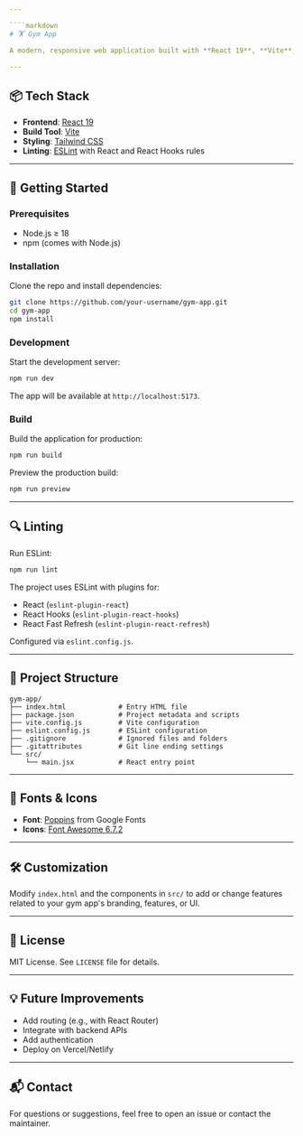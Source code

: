 ```yaml
---

````markdown
# 🏋️ Gym App

A modern, responsive web application built with **React 19**, **Vite**, and **Tailwind CSS** to provide a sleek and performant user interface for fitness or gym-related platforms.

---
```


## 📦 Tech Stack

- **Frontend**: [React 19](https://react.dev/)
- **Build Tool**: [Vite](https://vitejs.dev/)
- **Styling**: [Tailwind CSS](https://tailwindcss.com/)
- **Linting**: [ESLint](https://eslint.org/) with React and React Hooks rules

---

## 🚀 Getting Started

### Prerequisites

- Node.js ≥ 18
- npm (comes with Node.js)

### Installation

Clone the repo and install dependencies:

```bash
git clone https://github.com/your-username/gym-app.git
cd gym-app
npm install
````

### Development

Start the development server:

```bash
npm run dev
```

The app will be available at `http://localhost:5173`.

### Build

Build the application for production:

```bash
npm run build
```

Preview the production build:

```bash
npm run preview
```

---

## 🔍 Linting

Run ESLint:

```bash
npm run lint
```

The project uses ESLint with plugins for:

* React (`eslint-plugin-react`)
* React Hooks (`eslint-plugin-react-hooks`)
* React Fast Refresh (`eslint-plugin-react-refresh`)

Configured via `eslint.config.js`.

---

## 📁 Project Structure

```
gym-app/
├── index.html             # Entry HTML file
├── package.json           # Project metadata and scripts
├── vite.config.js         # Vite configuration
├── eslint.config.js       # ESLint configuration
├── .gitignore             # Ignored files and folders
├── .gitattributes         # Git line ending settings
└── src/
    └── main.jsx           # React entry point
```

---

## 🎨 Fonts & Icons

* **Font**: [Poppins](https://fonts.google.com/specimen/Poppins) from Google Fonts
* **Icons**: [Font Awesome 6.7.2](https://fontawesome.com/)

---

## 🛠️ Customization

Modify `index.html` and the components in `src/` to add or change features related to your gym app's branding, features, or UI.

---

## 📝 License

MIT License. See `LICENSE` file for details.

---

## 💡 Future Improvements

* Add routing (e.g., with React Router)
* Integrate with backend APIs
* Add authentication
* Deploy on Vercel/Netlify

---

## 📬 Contact

For questions or suggestions, feel free to open an issue or contact the maintainer.

```

